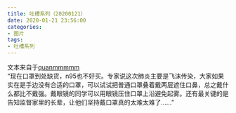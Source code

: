 ```yaml
---
title: 吐槽系列（20200121）
date: 2020-01-21 23:56:00
categories:
- 图片
tags:
- 吐槽系列
---
```


文本来自于<a href="https://weibo.com/p/1005051720171447" target="_blank">quanmmmmm</a><br/> “现在口罩到处缺货，n95也不好买。专家说这次肺炎主要是飞沫传染，大家如果实在是手边没有合适的口罩，可以试试把普通口罩叠着戴两层遮住口鼻，总之戴什么都比不戴强。戴眼镜的同学可以用眼镜压住口罩上沿避免起雾。还有最关键的是告知监督家里的长辈，让他们坚持戴口罩真的太难太难了……”
